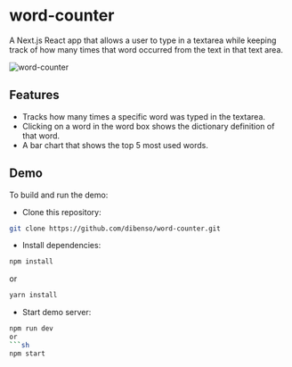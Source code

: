 # word-counter    
A Next.js React app that allows a user to type in a textarea while keeping track of how many times that word occurred from the text in that text area.     

![word-counter](screenshot.jpg?raw=true "word-counter")        

## Features
* Tracks how many times a specific word was typed in the textarea.
* Clicking on a word in the word box shows the dictionary definition of that word.
* A bar chart that shows the top 5 most used words.
## Demo     
To build and run the demo:      
* Clone this repository:
```sh
git clone https://github.com/dibenso/word-counter.git
```     
* Install dependencies:    
```sh
npm install
```
or    
```sh
yarn install
```
* Start demo server:
```sh
npm run dev
or    
```sh
npm start 
```
